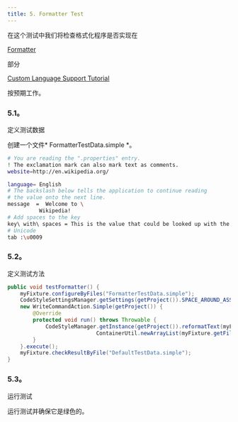```yaml
---
title: 5. Formatter Test
---
```


在这个测试中我们将检查格式化程序是否实现在

[Formatter](/tutorials/custom_language_support/formatter.md)

部分

[Custom Language Support Tutorial](/tutorials/custom_language_support_tutorial.md)

按预期工作。


### 5.1。
定义测试数据


创建一个文件* FormatterTestData.simple *。


```bash
# You are reading the ".properties" entry.
! The exclamation mark can also mark text as comments.
website=http://en.wikipedia.org/

language= English
# The backslash below tells the application to continue reading
# the value onto the next line.
message  =  Welcome to \
          Wikipedia!
# Add spaces to the key
key\ with\ spaces = This is the value that could be looked up with the key "key with spaces".
# Unicode
tab :\u0009
```

### 5.2。
定义测试方法


```java
public void testFormatter() {
    myFixture.configureByFiles("FormatterTestData.simple");
    CodeStyleSettingsManager.getSettings(getProject()).SPACE_AROUND_ASSIGNMENT_OPERATORS = true;
    new WriteCommandAction.Simple(getProject()) {
        @Override
        protected void run() throws Throwable {
            CodeStyleManager.getInstance(getProject()).reformatText(myFixture.getFile(),
                            ContainerUtil.newArrayList(myFixture.getFile().getTextRange()));
        }
    }.execute();
    myFixture.checkResultByFile("DefaultTestData.simple");
}
```

### 5.3。
运行测试


运行测试并确保它是绿色的。


